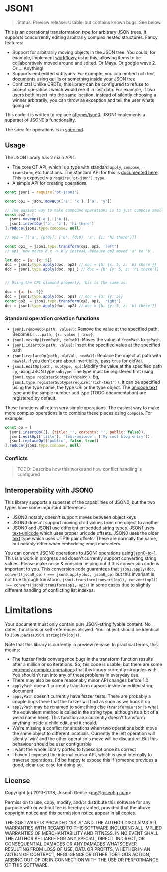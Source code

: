 # JSON1

> Status: Preview release. Usable; but contains known bugs. See below.

This is an operational transformation type for arbitrary JSON trees. It supports concurrently editing arbitrarily complex nested structures. Fancy features:

- Support for arbitrarily moving objects in the JSON tree. You could, for example, implement [workflowy](https://workflowy.com) using this, allowing items to be collaboratively moved around and edited. Or Maya. Or google wave 2. Or ... Anything!
- Supports embedded subtypes. For example, you can embed rich text documents using quilljs or something inside your JSON tree
- Conflicts! Unlike CRDTs, this library can be configured to refuse to accept operations which would result in lost data. For example, if two users both insert into the same location, instead of silently choosing a winner arbitrarily, you can throw an exception and tell the user whats going on.

This code it is written to replace [ottypes/json0](https://github.com/ottypes/json0). JSON1 implements a superset of JSON0's functionality.

The spec for operations is in [spec.md](spec.md).


## Usage

The JSON library has 2 main APIs:

- The core OT API, which is a type with standard `apply`, `compose`, `transform`, etc functions. The standard API for this is [documented here](https://github.com/ottypes/docs). This is exposed via `require('ot-json').type`.
- A simple API for creating operations.

```javascript
const json1 = require('ot-json1')

const op1 = json1.moveOp(['a', 'x'], ['a', 'y'])

// The easiest way to make compound operations is to just compose smaller operations
const op2 = [
  json1.moveOp(['a'], ['b']),
  json1.insertOp(['b', 'z'], 'hi there')
].reduce(json1.type.compose, null)

// op2 = [['a', {p:0}], ['b', {d:0}, 'x', {i: 'hi there'}]]

const op1_ = json1.type.transform(op1, op2, 'left')
// op1_ now moves b.x -> b.y instead, because op2 moved 'a' to 'b'.

let doc = {a: {x: 5}}
doc = json1.type.apply(doc, op2) // doc = {b: {x: 5, z: 'hi there'}}
doc = json1.type.apply(doc, op1_) // doc = {b: {y: 5, z: 'hi there'}}


// Using the CP1 diamond property, this is the same as:

doc = {a: {x: 5}}
doc = json1.type.apply(doc, op1) // doc = {a: {y: 5}}
const op2_ = json1.type.transform(op2, op1, 'right')
doc = json1.type.apply(doc, op2) // doc = {b: {y: 5, z: 'hi there'}}
```

### Standard operation creation functions

- `json1.removeOp(path, value?)`: Remove the value at the specified path. Becomes `[...path, {r: value | true}]`
- `json1.moveOp(fromPath, toPath)`: Moves the value at `fromPath` to `toPath`.
- `json1.insertOp(path, value)`: Insert the specified value at the specified path
- `json1.replaceOp(path, oldVal, newVal)`: Replace the object at path with `newVal`. If you don't care about invertibility, pass `true` for oldVal.
- `json1.editOp(path, subtype, op)`: Modify the value at the specified path `op`, using JSON type `subtype`. The type must be registered first using `json1.type.registerSubtype(typeObj)`. Eg, `json1.type.registerSubtype(require('rich-text'))`. It can be specified using the type name, the type URI or the type object. The [unicode text](https://github.com/ottypes/text-unicode) type and the simple number add type (TODO documentation) are registered by default.

These functions all return very simple operations. The easiest way to make more complex operations is to combine these pieces using `compose`. For example:

```javascript
const op = [
  json1.insertOp([], {title: '', contents: '', public: false}),
  json1.editOp(['title'], 'text-unicode', ['My cool blog entry']),
  json1.replaceOp(['public', false, true])
].reduce(json1.type.compose, null)
```

### Conflicts

> TODO: Describe how this works and how conflict handling is configured


## Interoperability with JSON0

This library supports a superset of the capabilities of JSON0, but the two types have some important differences:

- JSON0 notably doesn't support moves between object keys
- JSON0 doesn't support moving child values from one object to another
- JSON0 and JSON1 use different embedded string types. JSON1 uses [text-unicode](https://github.com/ottypes/text-unicode) which uses proper unicode offsets. JSON0 uses the older [text](https://github.com/ottypes/text) type which uses UTF16 pair offsets. These are normally the same, but notably differ when embedding emoji characters.

You can convert JSON0 operations to JSON1 operations using [json0-to-1](https://github.com/ottypes/json0-to-1). This is a work in progress and doesn't currently support converting string values. Please make noise & consider helping out if this conversion code is important to you. This conversion code guarantees that `json1.apply(doc, convert(json0_op)) === json0.apply(doc, json0_op)` but this invariant is not true through transform. `json1.transform(convert(op1), convert(op2)) !== convert(json0.transform(op1, op2))` in some cases due to slightly different handling of conflicting list indexes.


# Limitations

Your document must only contain pure JSON-stringifyable content. No dates, functions or self-references allowed. Your object should be identical to `JSON.parse(JSON.stringify(obj))`.

Note that this library is currently in preview release. In practical terms, this means:

- The fuzzer finds convergence bugs in the transform function results after a million or so iterations. So, this code is usable, but there are some [extremely complex operations](https://github.com/ottypes/json1/blob/4a0741d402ca631710e4e27f4f34647954c1f7d8/test/test.coffee#L2230-L2246) that this library currently struggles with. You shouldn't run into any of these problems in everyday use.
- There may also be some reasonably minor API changes before 1.0
- `applyPath` doesn't currently transform cursors inside an edited string document
- `applyPath` doesn't currently have fuzzer tests. There are probably a couple bugs there that the fuzzer will find as soon as we hook it up.
- `applyPath` may be renamed to something else (`transformCursor` is what the equivalent method is called in the string type, although its a bit of a weird name here). This function also currently doesn't transform anything inside a child edit, and it should.
- We're missing a conflict for situations when two operations both move the same object to different locations. Currently the left operation will silently 'win' and the other operation's move will be discarded. But this behaviour should be user configurable
- I want the whole library ported to typescript once its correct
- I haven't exposed the internal cursor API, which is used internally to traverse operations. I'd be happy to expose this if someone provides a good, clear use case for doing so.



## License

Copyright (c) 2013-2018, Joseph Gentle &lt;me@josephg.com&gt;

Permission to use, copy, modify, and/or distribute this software for any
purpose with or without fee is hereby granted, provided that the above
copyright notice and this permission notice appear in all copies.

THE SOFTWARE IS PROVIDED "AS IS" AND THE AUTHOR DISCLAIMS ALL WARRANTIES WITH
REGARD TO THIS SOFTWARE INCLUDING ALL IMPLIED WARRANTIES OF MERCHANTABILITY AND
FITNESS. IN NO EVENT SHALL THE AUTHOR BE LIABLE FOR ANY SPECIAL, DIRECT,
INDIRECT, OR CONSEQUENTIAL DAMAGES OR ANY DAMAGES WHATSOEVER RESULTING FROM
LOSS OF USE, DATA OR PROFITS, WHETHER IN AN ACTION OF CONTRACT, NEGLIGENCE OR
OTHER TORTIOUS ACTION, ARISING OUT OF OR IN CONNECTION WITH THE USE OR
PERFORMANCE OF THIS SOFTWARE.

